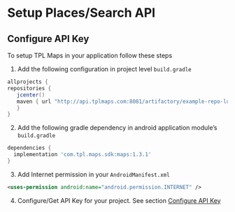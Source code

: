 # Setup Places/Search API
## Configure API Key


To setup TPL Maps in your application follow these steps
1. Add the following configuration in project level `build.gradle`

``` groovy
allprojects {
repositories {
   jcenter()
   maven { url "http://api.tplmaps.com:8081/artifactory/example-repo-local/"
   }
}
```
2. Add the following gradle dependency in android application module’s `build.gradle`
``` groovy
dependencies {
  implementation 'com.tpl.maps.sdk:maps:1.3.1'
}
```
3. Add Internet permission in your `AndroidManifest.xml`
``` xml
<uses-permission android:name="android.permission.INTERNET" />
```
4. Configure/Get API Key for your project. See section [Configure API Key]()